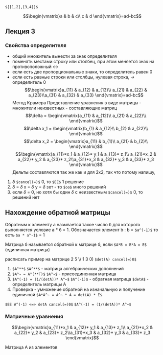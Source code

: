 `$[[1,2],[3,4]]$`

$$\begin{vmatrix}a & b & c\\ c & d \end{vmatrix}=ad-bc$$
## Лекция 3

### Свойства определителя
+ общий множитель вынести за знак определителя
+ поменять местами строку или столбец, при этом меняется знак на противоположный <-> 
+ если есть две пропорциональные знаки, то определитель равен 0
+ если есть равные строки или столбцы, нулевая строка, -> определитель 0
$$\begin{vmatrix}a_{11} & a_{12} & a_{13}\\ a_{21} & a_{22} & a_{23}\\a_{31} & a_{32} & a_{33} \end{vmatrix}=ad-bc$$
Метод Крамера
Представление уравнения в виде матрицы - множители неизвестных - составляющие матриц
$$\delta =  \begin{vmatrix}a_{11} & a_{12}\\ a_{21} & a_{22}\\ \end{vmatrix}$$
$$\delta x_1 =  \begin{vmatrix}b_{1} & a_{12}\\ b_{2} & a_{22}\\ \end{vmatrix}$$
$$\delta x_2 =  \begin{vmatrix}a_{11} & b_{1}\\ a_{21} & b_{2}\\ \end{vmatrix}$$
$$\begin{vmatrix}a_{11}*x_1 & a_{12}* y_1 & a_{13}* z_1\\ a_{21}*x_2 & a_{22}* y_2 & a_{23}* z_2\\a_{31}*x_3 & a_{32}* y_3 & a_{33}* z_3 \end{vmatrix}$$
Дельты составляются так же как и для 2х2, так что потому напишу,
1) $\delta$ `$cancel(=)$` 0, то `$EE$` 1 решение
2) $\delta$ = $\delta$ x = $\delta$ у = $\delta$ зет - то `$oo$` много решений
3) если $\delta$ =  0, но хотя бы один $\delta$ с неизвестным `$cancel(=)$` 0, то решений нет

## Нахождение обратной матрицы
Обратным к элементу а называется такое число б для которого выполняется условие а \* б = 1. Обозначается элемент b : b = `$a^(-1)$` то есть  `$a * a^-1$` = 1

Матрица б называется обратной к матрице б, если `$A*B = B*A = E$` (единичная матрица)


расписать пример на матрице 2 5 \\\\ 1 3 
0) `$det(A) cancel(=)0$` 
1) `$A^**$` 
`$A^**$` - матрица алгебраических дополнений 
2) `$A^~ = A^(**T)$` 
`$A^~$` - присоединенная матрица
3) `$A^(-1) = (1/(detA))* A^~$` 
`$A^(-1)$` - обратная матрица
`$detA$` - определитель матрицы A
4) Проверка - умножение обратной на изначальную и получение единичной
`$A*A^~ = A^~ * A = det(A) * E$`

`$EE A^(-1) <=> detA cancel(=)0$` 
`$A^(-1) = (1/(detA))* A^~$` 

### Матричные уравнения
$$\begin{vmatrix}a_{11}*x_1 & a_{12}* y_1 & a_{13}* z_1\\ a_{21}*x_2 & a_{22}* y_2 & a_{23}* z_2\\a_{31}*x_3 & a_{32}* y_3 & a_{33}* z_3 \end{vmatrix}$$

Матрица А из элементов